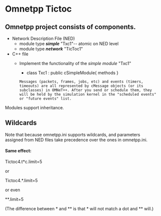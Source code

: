 # Omnetpp Tictoc

## Omnetpp project consists of components. 
- Network Description File (NED)
  - module type ***simple*** "Txc1"-- atomic on NED level 
  - module type ***network*** "TicToc1"
- C++ file
  - Implement the functionality of the *simple module* "Txc1"
     - class Txc1 : public cSimpleModule{ methods }

    `Messages (packets, frames, jobs, etc) and events (timers, timeouts) are all represented by cMessage objects (or its subclasses) in OMNeT++. After you send or schedule them, they will be held by the simulation kernel in the "scheduled events" or "future events" list.`

Modules support inheritance. 

## Wildcards
Note that because omnetpp.ini supports wildcards, and parameters assigned from NED files take precedence over the ones in omnetpp.ini. 

#### Same effect:

Tictoc4.t*c.limit=5

or

Tictoc4.*.limit=5

or even


**.limit=5

(The difference between * and ** is that * will not match a dot and ** will.)